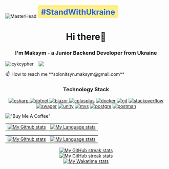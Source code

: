 ![MasterHead](https://user-images.githubusercontent.com/95478989/198955082-6e78ebb5-e1e4-49f9-8d32-6e5af3984dcd.gif)
![StandWithUkraine](https://raw.githubusercontent.com/vshymanskyy/StandWithUkraine/main/badges/StandWithUkraine.svg)
<h1 align="center">Hi there👋</h1>
<h3 align="center">I'm Maksym - a Junior Backend Developer from Ukraine</h3>
<img align="right" width="400" src="https://raw.githubusercontent.com/TheDudeThatCode/TheDudeThatCode/master/Assets/Developer.gif">
<p align="left"> <img src="https://komarev.com/ghpvc/?username=icykcypher&label=Profile%20views&color=0e75b6&style=flat" alt="icykcypher" /> </p>
<p>📫 How to reach me **solonitsyn.maksym@gmail.com**</p>    
<h3 align="center">Technology Stack</h3>
<p align="center"> 
            <a href="#" target="_blank"> <img src="https://cdn.jsdelivr.net/gh/devicons/devicon@latest/icons/csharp/csharp-original.svg" alt="csharp" width="40" height="40"/> </a>
            <a href="#" target="_blank"> <img src="https://cdn.jsdelivr.net/gh/devicons/devicon@latest/icons/dot-net/dot-net-original.svg" alt="dotnet" width="40" height="40"/> </a>
            <a href="#" target="_blank"> <img src="https://cdn.jsdelivr.net/gh/devicons/devicon@latest/icons/blazor/blazor-original.svg"  alt="blazor" width="40" height="40"/> </a>
            <a  href="#" target="_blank"> <img src="https://cdn.jsdelivr.net/gh/devicons/devicon@latest/icons/cplusplus/cplusplus-original.svg" alt="cplusplus" width="40" height="40"/></a>
            <a href="#" target="_blank"> <img src="https://cdn.jsdelivr.net/gh/devicons/devicon@latest/icons/docker/docker-original.svg"  alt="docker" width="40" height="40"/></a>
            <a href="#" target="_blank"> <img src="https://cdn.jsdelivr.net/gh/devicons/devicon@latest/icons/git/git-original-wordmark.svg"  alt="git" width="40" height="40"/></a>
            <a href="#" target="_blank"> <img src="https://cdn.jsdelivr.net/gh/devicons/devicon@latest/icons/stackoverflow/stackoverflow-original-wordmark.svg" alt="stackoverflow" width="40" height="40"/></a>
            <a href="#" target="_blank"> <img src="https://cdn.jsdelivr.net/gh/devicons/devicon@latest/icons/swagger/swagger-original.svg"  alt="swager" width="40" height="40"/></a>
            <a href="#" target="_blank"> <img  src="https://cdn.jsdelivr.net/gh/devicons/devicon@latest/icons/unity/unity-original.svg" alt="unity" width="40" height="40"/></a>
            <a href="#" target="_blank"> <img src="https://cdn.jsdelivr.net/gh/devicons/devicon@latest/icons/visualstudio/visualstudio-original.svg"  alt="mvs" width="40" height="40"/></a>
            <a href="#" target="_blank"> <img src="https://cdn.jsdelivr.net/gh/devicons/devicon@latest/icons/postgresql/postgresql-original.svg"  alt="postgre" width="40" height="40"/></a>
            <a href="#" target="_blank"><img src="https://cdn.jsdelivr.net/gh/devicons/devicon@latest/icons/postman/postman-original.svg" alt="postman" width="40" height="40"/></a>
</p>

!["Buy Me A Coffee"](https://www.buymeacoffee.com/assets/img/custom_images/orange_img.png)

<!-- GRS (Light Mode) -->
<a href="https://github.com/qwerty541#gh-light-mode-only">
  <table cellspacing="0" cellpadding="0">
    <tr>
      <td style="border: 0;">
          <img
            src="https://github-readme-stats-steel-omega.vercel.app/api?username=icykcypher&show_icons=true&include_all_commits=true&hide_border=true&number_format=long&rank_icon=percentile&show=reviews,discussions_started,discussions_answered,prs_merged,prs_merged_percentage#gh-light-mode-only"
            alt="My Github stats"
            height="370"
          />
      </td>
      <td style="border: 0;">
          <img
            src="https://github-readme-stats-steel-omega.vercel.app/api/top-langs/?username=icykcypher&layout=pie&hide_border=true&langs_count=10&size_weight=0.5&count_weight=0.5&custom_title=Langs%20distribution%20in%20my%20repos#gh-light-mode-only"
            alt="My Language stats"
            width="280"
          />
      </td>
    </tr>
  </table>
</a>

<!-- GRS (Dark Mode) -->
<a href="https://github.com/qwerty541#gh-dark-mode-only">
  <table cellspacing="0" cellpadding="0">
    <tr>
      <td style="border: 0;">
        <img
          src="https://github-readme-stats-steel-omega.vercel.app/api?username=icykcypher&show_icons=true&include_all_commits=true&icon_color=2d77dc&title_color=2d77dc&text_color=ffffff&bg_color=0d1117&hide_border=true&number_format=long&rank_icon=percentile&show=reviews,discussions_started,discussions_answered,prs_merged,prs_merged_percentage#gh-dark-mode-only"
          alt="My Github stats"
          height="370"
        />
      </td>
      <td style="border: 0;">
        <img
          src="https://github-readme-stats-steel-omega.vercel.app/api/top-langs/?username=icykcypher&layout=pie&icon_color=2d77dc&title_color=2d77dc&text_color=ffffff&bg_color=0d1117&hide_border=true&langs_count=10&size_weight=0.5&count_weight=0.5&custom_title=Langs%20distribution%20in%20my%20repos#gh-dark-mode-only"
          alt="My Language stats"
          width="280"
        />
      </td>
    </tr>
  </table>
</a>

<!-- Streak stats (Light mode) -->
<div align="center">
  <a href="https://github.com/qwerty541#gh-light-mode-only">
    <img
       src="https://github-readme-streak-stats-phi-opal.vercel.app/?user=icykcypher&locale=en&type=svg&hide_border=true&fire=2d77dc&ring=2d77dc&currStreakLabel=000000"
       alt="My GitHub streak stats"
     />
  </a>
</div>


<!-- Streak stats (Dark mode) -->
<div align="center">
  <a href="https://github.com/qwerty541#gh-dark-mode-only">
    <img
       src="https://github-readme-streak-stats-phi-opal.vercel.app/?user=icykcypher&background=0d1117&currStreakNum=ffffff&sideNums=ffffff&currStreakLabel=ffffff&sideLabels=ffffff&dates=ffffff&fire=2d77dc&ring=2d77dc&locale=en&type=svg&hide_border=true"
       alt="My GitHub streak stats"
     />
  </a>
</div>

<!-- WakaTime stats (Light mode) -->
<div align="center">
  <a href="https://github.com/qwerty541#gh-light-mode-only">
    <img
        src="https://github-readme-stats-steel-omega.vercel.app/api/wakatime?username=icykcypher&layout=compact&hide_border=true&custom_title=WakaTime%20Stats%20%28Since%20Feb%2024%202024%29"
        alt="My Wakatime stats"
      />
  </a>
</div>
